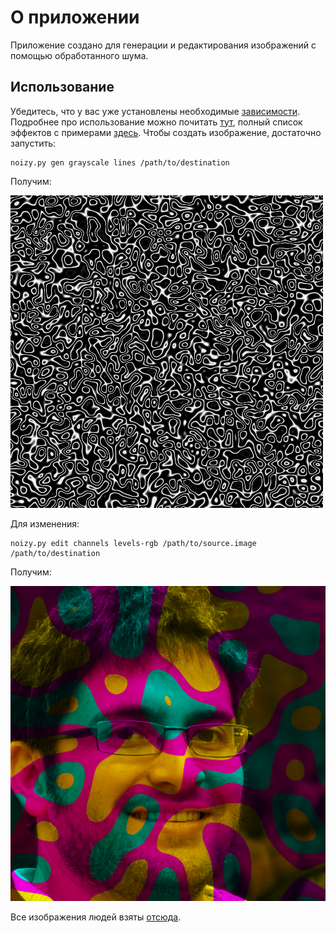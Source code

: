 # О приложении
Приложение создано для генерации и редактирования изображений с помощью обработанного шума.

## Использование
Убедитесь, что у вас уже установлены необходимые [зависимости][requirements]. 
Подробнее про использование можно почитать [тут][full-usage], полный список эффектов с примерами [здесь][full-effects].
Чтобы создать изображение, достаточно запустить:
```shell
noizy.py gen grayscale lines /path/to/destination
```
Получим:

![Полученное изображение](./examples/gen__grayscale__lines.png)

Для изменения:
```shell
noizy.py edit channels levels-rgb /path/to/source.image /path/to/destination
```
Получим:

![Полученное изображение](./examples/edit__channels__levels-ymc.png)


Все изображения людей взяты [отсюда][images-source].

[images-source]: https://thispersondoesnotexist.com/ "Источник изображений"
[full-usage]: ./USAGE.md
[full-effects]: ./EFFECTS.md
[requirements]: ./requirements.txt
